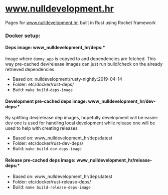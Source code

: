 # www.nulldevelopment.hr
Pages for www.nulldevelopment.hr, built in Rust using Rocket framework

### Docker setup:

#### Deps image: www_nulldevelopment_hr/deps:*

Image where `dummy_app` is copyed to and dependencies are fetched. This way pre-cached dev/release images can just run build/check on the already retrieved dependencies.

 * Based on: nulldevelopment/rusty-nightly:2019-04-14
 * Folder: etc/docker/rust-deps/
 * Build: `make build-deps-image`

#### Development pre-cached deps image: www_nulldevelopment_hr/dev-deps:*

By splitting dev/release dep images, hopefully development will be easier: dev one is used for handling local development while release one will be used to help with creating releases

 * Based on: www_nulldevelopment_hr/deps:latest
 * Folder: etc/docker/rust-dev-deps/
 * Build: `make build-dev-deps-image`

#### Release pre-cached deps image: www_nulldevelopment_hr/release-deps:*

 * Based on: www_nulldevelopment_hr/deps:latest
 * Folder: etc/docker/rust-release-deps/
 * Build: `make build-release-deps-image`

